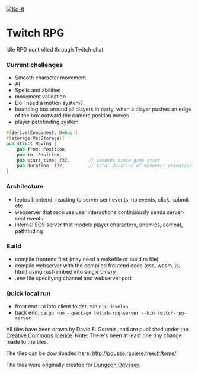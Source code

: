 [![Ko-fi](https://img.shields.io/badge/Ko--fi-Support%20me-orange?logo=kofi)](https://ko-fi.com/ubruntu65048)

# Twitch RPG

Idle RPG controlled through Twitch chat

### Current challenges
* Smooth character movement
* AI
* Spells and abilities
* movement validation
* Do I need a motion system?
* bounding box around all players in party, when a player pushes an edge of the box outward the camera position moves
* player pathfinding system
```rust
#[derive(Component, Debug)]
#[storage(VecStorage)]
pub struct Moving {
    pub from: Position,
    pub to: Position,
    pub start_time: f32,       // seconds since game start
    pub duration: f32,         // total duration of movement animation
}
```



### Architecture
* leptos frontend, reacting to server sent events, no events, click, submit etc
* webserver that receives user interactions continuously sends server-sent events
* internal ECS server that models player characters, enemies, combat, pathfinding

### Build
* compile frontend first (may need a makefile or build.rs file)
* compile webserver with the compiled frontend code (css, wasm, js, html) using rust-embed into single binary
* .env file specifying channel and webserver port

### Quick local run
* front end: `cd` into client folder, run `nix develop`
* back end: `cargo run --package twitch-rpg-server --bin twitch-rpg-server`

All tiles have been drawn by David E. Gervais, and are published under the [Creative Commons licence](http://creativecommons.org/licenses/by/3.0/).
Note: There's been at least one tiny change made to the tiles.

The tiles can be downloaded here: http://pousse.rapiere.free.fr/tome/

The tiles were originally created for [Dungeon Odyssey](http://www.malfador.com/domain.html).
                